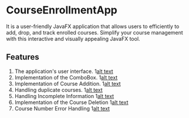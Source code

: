 # CourseEnrollmentApp
It is a user-friendly JavaFX application that allows users to efficiently to add, drop, and track enrolled courses. Simplify your course management with this interactive and visually appealing JavaFX tool.

## Features 
1) The application's user interface. 1[alt text](Screenshots/IMG1.png)
2) Implementation of the ComboBox. 1[alt text](Screenshots/IMG2.png)
3) Implementation of Course Addition. 1[alt text](Screenshots/IMG3.png)
4) Handling duplicate courses. 1[alt text](Screenshots/IMG7.png)
5) Handling Incomplete Information 1[alt text](Screenshots/IMG5.png)
6) Implementation of the Course Deletion 1[alt text](Screenshots/IMG6.png)
7) Course Number Error Handling 1[alt text](Screenshots/IMG4.png)
